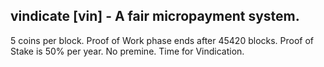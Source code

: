 ## vindicate [vin] - A fair micropayment system.
5 coins per block.
Proof of Work phase ends after 45420 blocks. 
Proof of Stake is 50% per year.
No premine. Time for Vindication. 

